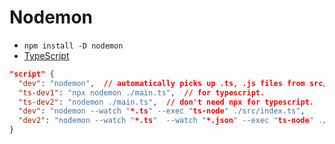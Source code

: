 # Nodemon

- `npm install -D nodemon`
- [TypeScript](https://blog.logrocket.com/configuring-nodemon-with-typescript/)

```json
"script" {
  "dev": "nodemon",  // automatically picks up .ts, .js files from src/
  "ts-dev1": "npx nodemon ./main.ts",  // for typescript.
  "ts-dev2": "nodemon ./main.ts",  // don't need npx for typescript.
  "dev": "nodemon --watch "*.ts" --exec "ts-node" ./src/index.ts",
  "dev2": "nodemon --watch "*.ts"  --watch "*.json" --exec "ts-node" ./src/index.ts"
}
```
